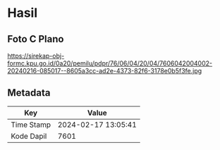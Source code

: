 # Hasil

## Foto C Plano

https://sirekap-obj-formc.kpu.go.id/0a20/pemilu/pdpr/76/06/04/20/04/7606042004002-20240216-085017--8605a3cc-ad2e-4373-82f6-3178e0b5f3fe.jpg


## Metadata

| Key        | Value               |
| ---------- | ------------------- |
| Time Stamp | 2024-02-17 13:05:41 |
| Kode Dapil | 7601                |



